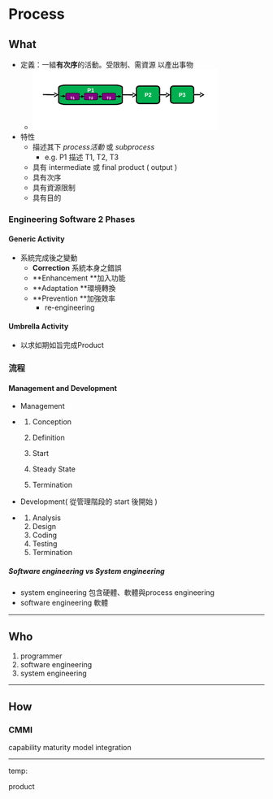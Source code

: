 # Process

## What

* 定義：一組**有次序**的活動。受限制、需資源 以產出事物
  * ![](/assets/import.png)
* 特性
  * 描述其下 _process活動_ 或 _subprocess_
    * e.g. P1 描述 T1, T2, T3
  * 具有 intermediate 或 final product \( output \)
  * 具有次序
  * 具有資源限制
  * 具有目的

### Engineering Software 2 Phases

#### Generic Activity

* 系統完成後之變動
  * **Correction** 系統本身之錯誤
  * **Enhancement **加入功能
  * **Adaptation **環境轉換
  * **Prevention **加強效率
    * re-engineering

#### Umbrella Activity

* 以求如期如旨完成Product

### 流程

#### Management and Development

* Management

* 1. Conception

  2. Definition

  3. Start

  4. Steady State
  5. Termination
* Development\( 從管理階段的 start 後開始 \)

* 1. Analysis
  2. Design
  3. Coding
  4. Testing
  5. Termination

##### Software engineering vs System engineering

* system engineering  包含硬體、軟體與process engineering
* software engineering 軟體

---

## Who

1. programmer
2. software engineering
3. system engineering

---

## How

### CMMI

capability maturity model integration

---

temp:

product

